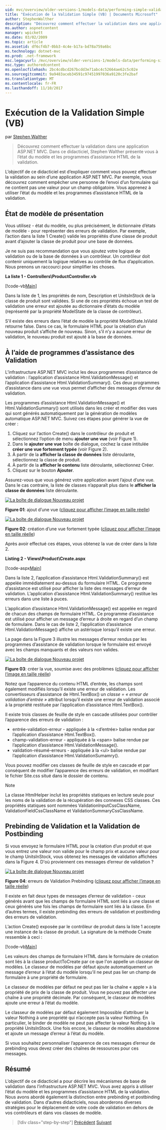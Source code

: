 ```yaml
---
uid: mvc/overview/older-versions-1/models-data/performing-simple-validation-vb
title: "Exécution de la Validation Simple (VB) | Documents Microsoft"
author: StephenWalther
description: "Découvrez comment effectuer la validation dans une application ASP.NET MVC. Dans ce didacticiel, Stephen Walther présente l’état du modèle et l’application d’assistance de la validation HTML..."
ms.author: aspnetcontent
manager: wpickett
ms.date: 03/02/2009
ms.topic: article
ms.assetid: df6cf4b7-0bb3-4c4e-b17a-bd78a759a6bc
ms.technology: dotnet-mvc
ms.prod: .net-framework
msc.legacyurl: /mvc/overview/older-versions-1/models-data/performing-simple-validation-vb
msc.type: authoredcontent
ms.openlocfilehash: 2bc4cdbcd267bcdd3e71abc4c52664ae62c5c02e
ms.sourcegitcommit: 9a9483aceb34591c97451997036a9120c3fe2baf
ms.translationtype: MT
ms.contentlocale: fr-FR
ms.lasthandoff: 11/10/2017
---
```

<a name="performing-simple-validation-vb"></a>Exécution de la Validation Simple (VB)
====================
par [Stephen Walther](https://github.com/StephenWalther)

> Découvrez comment effectuer la validation dans une application ASP.NET MVC. Dans ce didacticiel, Stephen Walther présente vous à l’état du modèle et les programmes d’assistance HTML de la validation.


L’objectif de ce didacticiel est d’expliquer comment vous pouvez effectuer la validation au sein d’une application ASP.NET MVC. Par exemple, vous découvrez comment empêcher une personne de l’envoi d’un formulaire qui ne contient pas une valeur pour un champ obligatoire. Vous apprenez à utiliser l’état du modèle et les programmes d’assistance HTML de la validation.

## <a name="understanding-model-state"></a>État de modèle de présentation

Vous utilisez - état du modèle, ou plus précisément, le dictionnaire d’états de modèle - pour représenter des erreurs de validation. Par exemple, l’action dans la liste 1 Create() valide les propriétés d’une classe de produit avant d’ajouter la classe de produit pour une base de données.


Je ne suis pas recommandation que vous ajoutez votre logique de validation ou de la base de données à un contrôleur. Un contrôleur doit contenir uniquement la logique relatives au contrôle de flux d’application. Nous prenons un raccourci pour simplifier les choses.


**La liste 1 - Controllers\ProductController.vb**

[!code-vb[Main](performing-simple-validation-vb/samples/sample1.vb)]

Dans la liste de 1, les propriétés de nom, Description et UnitsInStock de la classe de produit sont validées. Si une de ces propriétés échoue un test de validation une erreur est ajoutée au dictionnaire d’états du modèle (représenté par la propriété ModelState de la classe de contrôleur).

S’il existe des erreurs dans l’état de modèle la propriété ModelState.IsValid retourne false. Dans ce cas, le formulaire HTML pour la création d’un nouveau produit s’affiche de nouveau. Sinon, s’il n’y a aucune erreur de validation, le nouveau produit est ajouté à la base de données.

## <a name="using-the-validation-helpers"></a>À l’aide de programmes d’assistance des Validation

L’infrastructure ASP.NET MVC inclut les deux programmes d’assistance de validation : l’application d’assistance Html.ValidationMessage() et l’application d’assistance Html.ValidationSummary(). Ces deux programmes d’assistance dans une vue vous permet d’afficher des messages d’erreur de validation.

Les programmes d’assistance Html.ValidationMessage() et Html.ValidationSummary() sont utilisés dans les créer et modifier des vues qui sont générés automatiquement par la génération de modèles automatique ASP.NET MVC. Suivez ces étapes pour générer la vue de créer :

1. Cliquez sur l’action Create() dans le contrôleur de produit et sélectionnez l’option de menu **ajouter une vue** (voir Figure 1).
2. Dans le **ajouter une vue** boîte de dialogue, cochez la case intitulée **créer une vue fortement typée** (voir Figure 2).
3. À partir de la **afficher la classe de données** liste déroulante, sélectionnez la classe de produit.
4. À partir de la **afficher le contenu** liste déroulante, sélectionnez Créer.
5. Cliquez sur le bouton **Ajouter**.


Assurez-vous que vous générez votre application avant l’ajout d’une vue. Dans le cas contraire, la liste de classes n’apparaît plus dans le **afficher la classe de données** liste déroulante.


[![La boîte de dialogue Nouveau projet](performing-simple-validation-vb/_static/image1.jpg)](performing-simple-validation-vb/_static/image1.png)

**Figure 01**: ajout d’une vue ([cliquez pour afficher l’image en taille réelle](performing-simple-validation-vb/_static/image2.png))


[![La boîte de dialogue Nouveau projet](performing-simple-validation-vb/_static/image2.jpg)](performing-simple-validation-vb/_static/image3.png)

**Figure 02**: création d’une vue fortement typée ([cliquez pour afficher l’image en taille réelle](performing-simple-validation-vb/_static/image4.png))


Après avoir effectué ces étapes, vous obtenez la vue de créer dans la liste 2.

**Listing 2 - Views\Product\Create.aspx**

[!code-aspx[Main](performing-simple-validation-vb/samples/sample2.aspx)]

Dans la liste 2, l’application d’assistance Html.ValidationSummary() est appelée immédiatement au-dessus du formulaire HTML. Ce programme d’assistance est utilisé pour afficher la liste des messages d’erreur de validation. L’application d’assistance Html.ValidationSummary() restitue les erreurs dans une liste à puces.

L’application d’assistance Html.ValidationMessage() est appelée en regard de chacun des champs de formulaire HTML. Ce programme d’assistance est utilisé pour afficher un message d’erreur à droite en regard d’un champ de formulaire. Dans le cas de liste 2, l’application d’assistance Html.ValidationMessage() affiche un astérisque lorsqu’il existe une erreur.

La page dans la Figure 3 illustre les messages d’erreur rendus par les programmes d’assistance de validation lorsque le formulaire est envoyé avec les champs manquants et des valeurs non valides.


[![La boîte de dialogue Nouveau projet](performing-simple-validation-vb/_static/image3.jpg)](performing-simple-validation-vb/_static/image5.png)

**Figure 03**: créer la vue, soumise avec des problèmes ([cliquez pour afficher l’image en taille réelle](performing-simple-validation-vb/_static/image6.png))


Notez que l’apparence du contenu HTML d’entrée, les champs sont également modifiés lorsqu’il existe une erreur de validation. Les convertisseurs d’assistance de Html.TextBox() un *classe = « erreur de validation d’entrée »* attribut lorsqu’il existe une erreur de validation associé à la propriété restituée par l’application d’assistance Html.TextBox().

Il existe trois classes de feuille de style en cascade utilisées pour contrôler l’apparence des erreurs de validation :

- entrée-validation-erreur - appliquée à la &lt;d’entrée&gt; balise rendue par l’application d’assistance Html.TextBox().
- champ-validation-erreur - appliquée à la &lt;span&gt; balise rendue par l’application d’assistance Html.ValidationMessage().
- validation-résumé-erreurs - appliquée à la &lt;ul&gt; balise rendue par l’application d’assistance Html.ValidationSumamry().

Vous pouvez modifier ces classes de feuille de style en cascade et par conséquent de modifier l’apparence des erreurs de validation, en modifiant le fichier Site.css situé dans le dossier de contenu.

> [!NOTE] 
> 
> La classe HtmlHelper inclut les propriétés statiques en lecture seule pour les noms de la validation de la récupération des connexes CSS classes. Ces propriétés statiques sont nommées ValidationInputCssClassName, ValidationFieldCssClassName et ValidationSummaryCssClassName.


## <a name="prebinding-validation-and-postbinding-validation"></a>Prebinding de Validation et la Validation de Postbinding

Si vous envoyez le formulaire HTML pour la création d’un produit et que vous entrez une valeur non valide pour le champ prix et aucune valeur pour le champ UnitsInStock, vous obtenez les messages de validation affichées dans la Figure 4. D'où proviennent ces messages d’erreur de validation ?


[![La boîte de dialogue Nouveau projet](performing-simple-validation-vb/_static/image4.jpg)](performing-simple-validation-vb/_static/image7.png)

**Figure 04**: erreurs de Validation Prebinding ([cliquez pour afficher l’image en taille réelle](performing-simple-validation-vb/_static/image8.png))


Il existe en fait deux types de messages d’erreur de validation - ceux générés avant que les champs de formulaire HTML sont liés à une classe et ceux générés une fois les champs de formulaire sont liés à la classe. En d’autres termes, il existe prebinding des erreurs de validation et postbinding des erreurs de validation.

L’action Create() exposée par le contrôleur de produit dans la liste 1 accepte une instance de la classe de produit. La signature de la méthode Create ressemble à ceci :

[!code-vb[Main](performing-simple-validation-vb/samples/sample3.vb)]

Les valeurs des champs de formulaire HTML dans le formulaire de création sont liés à la classe productToCreate par ce que l'on appelle un classeur de modèles. Le classeur de modèles par défaut ajoute automatiquement un message d’erreur à l’état du modèle lorsqu’il ne peut pas lier un champ de formulaire à une propriété de formulaire.

Le classeur de modèles par défaut ne peut pas lier la chaîne « apple » à la propriété de prix de la classe de produit. Vous ne pouvez pas affecter une chaîne à une propriété décimale. Par conséquent, le classeur de modèles ajoute une erreur à l’état du modèle.

Le classeur de modèles par défaut également Impossible d’attribuer la valeur Nothing à une propriété qui n’accepte pas la valeur Nothing. En particulier, le binder de modèle ne peut pas affecter la valeur Nothing à la propriété UnitsInStock. Une fois encore, le classeur de modèles abandonne et ajoute un message d’erreur à l’état du modèle.

Si vous souhaitez personnaliser l’apparence de ces messages d’erreur de prebinding vous devez créer des chaînes de ressources pour ces messages.

## <a name="summary"></a>Résumé

L’objectif de ce didacticiel a pour décrire les mécanismes de base de validation dans l’infrastructure ASP.NET MVC. Vous avez appris à utiliser l’état du modèle et les programmes d’assistance HTML de la validation. Nous avons abordé également la distinction entre prebinding et postbinding de validation. Dans d’autres didacticiels, nous aborderons diverses stratégies pour le déplacement de votre code de validation en dehors de vos contrôleurs et dans vos classes de modèle.

>[!div class="step-by-step"]
[Précédent](displaying-a-table-of-database-data-vb.md)
[Suivant](validating-with-the-idataerrorinfo-interface-vb.md)
